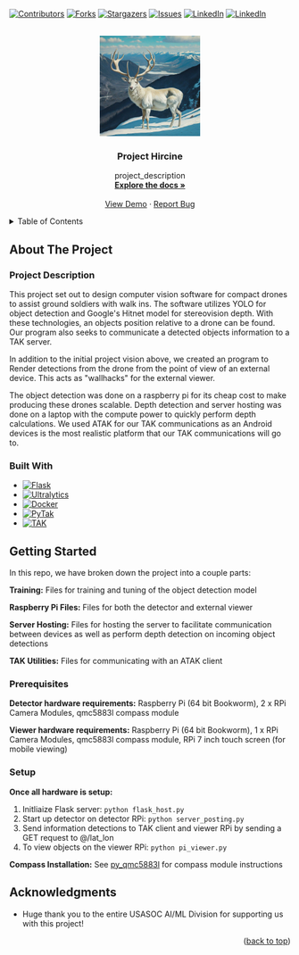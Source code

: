 <a id="readme-top"></a>

[![Contributors][contributors-shield]][contributors-url]
[![Forks][forks-shield]][forks-url]
[![Stargazers][stars-shield]][stars-url]
[![Issues][issues-shield]][issues-url]
[![LinkedIn][solan-linkedin-shield]][solan-linkedin-url]
[![LinkedIn][garrett-linkedin-shield]][garrett-linkedin-url]


<!-- PROJECT LOGO -->
<br />
<div align="center">
  <a href="https://github.com/sdegefa/Project-Hircine">
    <img src="images/logo.png" alt="Logo" width="180" height="180">
  </a>

<h3 align="center">Project Hircine</h3>

  <p align="center">
    project_description
    <br />
    <a href="https://github.com/sdegefa/Project-Hircine"><strong>Explore the docs »</strong></a>
    <br />
    <br />
    <a href="https://github.com/sdegefa/Project-Hircine">View Demo</a>
    ·
    <a href="https://github.com/github_u<!-- TABLE OF CONTENTS -->
sername/Project-Hircine/issues/new?labels=bug&template=bug-report---.md">Report Bug</a>

  </p>
</div>



<!-- TABLE OF CONTENTS -->
<details>
  <summary>Table of Contents</summary>
  <ol>
    <li>
      <a href="#about-the-project">About The Project</a>
      <ul>
        <li><a href="#built-with">Built With</a></li>
      </ul>
    </li>
    <li>
      <a href="#getting-started">Getting Started</a>
      <ul>
        <li><a href="#prerequisites">Prerequisites</a></li>
        <li><a href="#installation">Installation</a></li>
      </ul>
    </li>
    <li><a href="#usage">Usage</a></li>
    <li><a href="#roadmap">Roadmap</a></li>
    <li><a href="#contributing">Contributing</a></li>
    <li><a href="#license">License</a></li>
    <li><a href="#contact">Contact</a></li>
    <li><a href="#acknowledgments">Acknowledgments</a></li>
    <!-- PROJECT SHIELDS -->
<!--
*** I'm using markdown "reference style" links for readability.
*** Reference links are enclosed in brackets [ ] instead of parentheses ( ).
*** See the bottom of this document for the declaration of the reference variables
*** for contributors-url, forks-url, etc. This is an optional, concise syntax you may use.
*** https://www.markdownguide.org/basic-syntax/#reference-style-links
-->

 
  </ol>
</details>


<!-- ABOUT THE PROJECT -->
## About The Project

<!-- [![Product Name Screen Shot][product-screenshot]](https://example.com) -->
### Project Description

This project set out to design computer vision software for compact drones to assist ground soldiers with walk ins. The software utilizes YOLO for object detection and Google's Hitnet model for stereovision depth. With these technologies, an objects position relative to a drone can be found. Our program also seeks to communicate a detected objects information to a TAK server.

In addition to the initial project vision above, we created an program to Render detections from the drone from the point of view of an external device. This acts as "wallhacks" for the external viewer.

The object detection was done on a raspberry pi for its cheap cost to make producing these drones scalable. Depth detection and server hosting was done on a laptop with the compute power to quickly perform depth calculations. We used ATAK for our TAK communications as an Android devices is the most realistic platform that our TAK communications will go to.

### Built With

* [![Flask][Flask]][Flask-url]
* [![Ultralytics][Ultralytics.com]][Ultralytics-url]
* [![Docker][Docker]][Docker-url]
* [![PyTak][PyTak.com]][PyTak-url]
* [![TAK][TAK.gov]][TAK-url]



<!-- GETTING STARTED -->
## Getting Started

In this repo, we have broken down the project into a couple parts:

**Training:** Files for training and tuning of the object detection model

**Raspberry Pi Files:** Files for both the detector and external viewer

**Server Hosting:** Files for hosting the server to facilitate communication between devices as well as perform depth detection on incoming object detections

**TAK Utilities:** Files for communicating with an ATAK client


### Prerequisites

**Detector hardware requirements:** Raspberry Pi (64 bit Bookworm), 2 x RPi Camera Modules, qmc5883l compass module

**Viewer hardware requirements:** Raspberry Pi (64 bit Bookworm), 1 x RPi Camera Modules, qmc5883l compass module, RPi 7 inch touch screen (for mobile viewing)


### Setup
**Once all hardware is setup:**
1. Initliaize Flask server: ```python flask_host.py```
2. Start up detector on detector RPi: ```python server_posting.py```
3. Send information detections to TAK client and viewer RPi by sending a GET request to @/lat_lon
4. To view objects on the viewer RPi: ```python pi_viewer.py```

**Compass Installation:** See [py_qmc5883l](https://github.com/RigacciOrg/py-qmc5883l) for compass module instructions


<!-- ACKNOWLEDGMENTS -->
## Acknowledgments

* Huge thank you to the entire USASOC AI/ML Division for supporting us with this project!

<p align="right">(<a href="#readme-top">back to top</a>)</p>

 

<!-- MARKDOWN LINKS & IMAGES -->
<!-- https://www.markdownguide.org/basic-syntax/#reference-style-links -->
[contributors-shield]: https://img.shields.io/github/contributors/sdegefa/Project-Hircine.svg?style=for-the-badge
[contributors-url]: https://github.com/sdegefa/Project-Hircine/graphs/contributors
[forks-shield]: https://img.shields.io/github/forks/sdegefa/Project-Hircine.svg?style=for-the-badge
[forks-url]: https://github.com/sdegefa/Project-Hircine/network/members
[stars-shield]: https://img.shields.io/github/stars/sdegefa/Project-Hircine.svg?style=for-the-badge
[stars-url]: https://github.com/sdegefa/Project-Hircine/stargazers
[issues-shield]: https://img.shields.io/github/issues/sdegefa/Project-Hircine.svg?style=for-the-badge
[issues-url]: https://github.com/sdegefa/Project-Hircine/issues
[license-shield]: https://img.shields.io/github/license/sdegefa/Project-Hircine.svg?style=for-the-badge
[license-url]: https://github.com/sdegefa/Project-Hircine/blob/master/LICENSE.txt
[solan-linkedin-shield]: https://img.shields.io/badge/-Solan's_LinkedIn-black.svg?style=for-the-badge&logo=linkedin&colorB=555
[garrett-linkedin-shield]: https://img.shields.io/badge/-Garrett's_LinkedIn-black.svg?style=for-the-badge&logo=linkedin&colorB=555
[solan-linkedin-url]: https://www.linkedin.com/in/solan-degefa-714648195/
[garrett-linkedin-url]: https://www.linkedin.com/in/garrett-herb-5647b0217/
[product-screenshot]: images/screenshot.png
[PyTak.com]: https://img.shields.io/badge/PyTak-4051B5?style=for-the-badge&logo=PyTak&logoColor=white
[PyTak-url]: https://pytak.readthedocs.io/en/latest/
[Ultralytics.com]: https://img.shields.io/badge/Ultralytics-0B38AD?style=for-the-badge&logo=Ultralytics&logoColor=white
[Ultralytics-url]: https://docs.ultralytics.com
[Docker]: https://img.shields.io/badge/docker-0db7ed?style=for-the-badge&logo=docker&logoColor=white
[Docker-url]: https://www.docker.com/
[Flask]: https://img.shields.io/badge/flask-000000?style=for-the-badge&logo=flask&logoColor=white
[Flask-url]: https://pytak.readthedocs.io/en/latest/
[TAK.gov]: https://img.shields.io/badge/tak-18191B?style=for-the-badge&logo=tak&logoColor=white
[TAK-url]: https://tak.gov/
 
